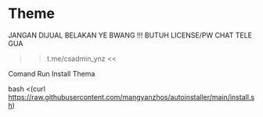 # Theme
JANGAN DIJUAL BELAKAN YE BWANG !!!
BUTUH LICENSE/PW CHAT TELE GUA
>> t.me/csadmin_ynz <<

Comand Run Install Thema

bash <(curl https://raw.githubusercontent.com/mangyanzhos/autoinstaller/main/install.sh)
